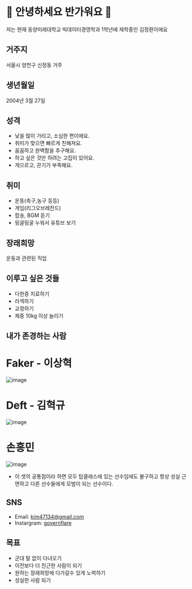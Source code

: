 # 👋 안녕하세요 반가워요 👋

저는 현재 동양미래대학교 빅데이터경영학과 1학년에 재학중인 김정환이에요

## 거주지
서울시 양천구 신정동 거주

## 생년월일
2004년 3월 27일

## 성격
- 낯을 많이 가리고, 소심한 편이에요.
- 취미가 맞으면 빠르게 친해져요.
- 꼼꼼하고 완벽함을 추구해요.
- 하고 싶은 것만 하려는 고집이 있어요.
- 게으르고, 끈기가 부족해요.
  
## 취미
- 운동(축구,농구 등등)
- 게임(리그오브레전드)
- 팝송, BGM 듣기
- 딍굴딍굴 누워서 유튜브 보기

## 장래희망
운동과 관련된 직업

## 이루고 싶은 것들

- 다한증 치료하기
- 라섹하기
- 교정하기
- 체중 10kg 이상 늘리기

## 내가 존경하는 사람
 # Faker - 이상혁
  ![image](https://github.com/JeongHwan04327/JeongHwan04327/assets/144201018/456f96c2-9fa0-4c49-9355-ae2981cd7254)
 # Deft - 김혁규
  ![image](https://github.com/JeongHwan04327/JeongHwan04327/assets/144201018/eccc3cc3-7687-4c69-a453-b412ca8c8dc1)
 # 손흥민
  ![image](https://github.com/JeongHwan04327/JeongHwan04327/assets/144201018/5d4e36f4-f560-4dde-ba25-c28d8ecae8f0)

- 이 셋의 공통점이라 하면 모두 탑클래스에 있는 선수임에도 불구하고 항상 성실 근면하고 다른 선수들에게 모범이 되는 선수이다.
##  SNS
- Email: kim47134@gmail.com
- Instargram: [governflare](https://www.instagram.com/governflare/)

## 목표
- 군대 탈 없이 다녀오기
- 이전보다 더 친근한 사람이 되기
- 원하는 장래희망에 다가갈수 있게 노력하기
- 성실한 사람 되기
